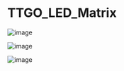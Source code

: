 # TTGO_LED_Matrix

![image](https://github.com/LilyGO/UNO_LED_Matrix/blob/master/image/image1.jpg)

![image](https://github.com/LilyGO/UNO_LED_Matrix/blob/master/image/image2.jpg)

![image](https://github.com/LilyGO/UNO_LED_Matrix/blob/master/image/image3.jpg)
